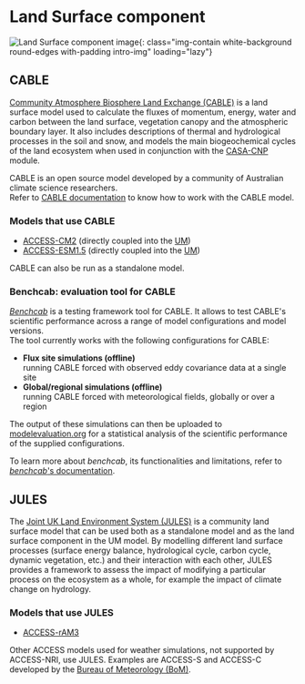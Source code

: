 #  Land Surface component

![Land Surface component image](/assets/component-logos/component-maps/land-component-map.png){: class="img-contain white-background round-edges with-padding intro-img" loading="lazy"}

## CABLE

[Community Atmosphere Biosphere Land Exchange (CABLE)](https://cable.readthedocs.io/en/latest/) is a land surface model used to calculate the fluxes of momentum, energy, water and carbon between the land surface, vegetation canopy and the atmospheric boundary layer. It also includes descriptions of thermal and hydrological processes in the soil and snow, and models the main biogeochemical cycles of the land ecosystem when used in conjunction with the [CASA-CNP](/models/model_components/bgc_land#casa-cnp) module.  

CABLE is an open source model developed by a community of Australian climate science researchers.<br>
Refer to [CABLE documentation](https://cable.readthedocs.io/en/latest/user_guide) to know how to work with the CABLE model.

### Models that use CABLE

- [ACCESS-CM2](/models/access_models/access-cm#access-cm2) (directly coupled into the [UM](/models/model_components/atmosphere#unified-model-um))
- [ACCESS-ESM1.5](/models/access_models/access-esm#access-esm15) (directly coupled into the [UM](/models/model_components/atmosphere#unified-model-um))

CABLE can also be run as a standalone model.

### Benchcab: evaluation tool for CABLE

[_Benchcab_](https://benchcab.readthedocs.io/en/stable) is a testing framework tool for CABLE. It allows to test CABLE's scientific performance across a range of model configurations and model versions.<br>
The tool currently works with the following configurations for CABLE:

- **Flux site simulations (offline)**<br>
  running CABLE forced with observed eddy covariance data at a single site
- **Global/regional simulations (offline)**<br>
  running CABLE forced with meteorological fields, globally or over a region

The output of these simulations can then be uploaded to [modelevaluation.org](https://modelevaluation.org/) for a statistical analysis of the scientific performance of the supplied configurations.

To learn more about _benchcab_, its functionalities and limitations, refer to [_benchcab_'s documentation](https://benchcab.readthedocs.io/en/stable/).

## JULES

The [Joint UK Land Environment System (JULES)](https://jules.jchmr.org/) is a community land surface model that can be used both as a standalone model and as the land surface component in the UM model. By modelling different land surface processes (surface energy balance, hydrological cycle, carbon cycle, dynamic vegetation, etc.) and their interaction with each other, JULES provides a framework to assess the impact of modifying a particular process on the ecosystem as a whole, for example the impact of climate change on hydrology.

### Models that use JULES
- [ACCESS-rAM3](/models/access_models/access-ram#access-ram3)

Other ACCESS models used for weather simulations, not supported by ACCESS-NRI, use JULES. Examples are ACCESS-S and ACCESS-C developed by the [Bureau of Meteorology (BoM)](http://www.bom.gov.au/).
